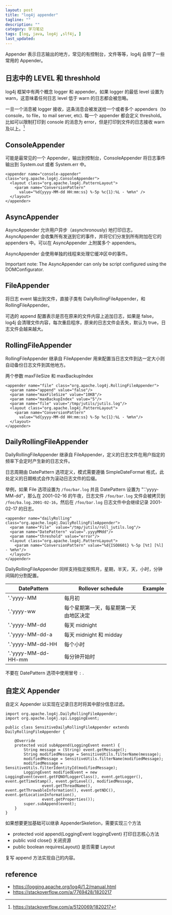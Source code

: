 ```yaml
---
layout: post
title: "log4j appender"
tagline: ""
description: ""
category: 学习笔记
tags: [log, java, log4j ,slf4j, ]
last_updated:
---
```


Appender 表示日志输出的地方，常见的有控制台，文件等等，log4j 自带了一些常用的 Appender。

## 日志中的 LEVEL 和 threshhold

log4j 框架中有两个概念 logger 和 appender。如果 logger 的最低 level 设置为 warn，这意味着任何日志 level 低于 warn 的日志都会被忽略。

一旦一个消息被 logger 接收，这条消息会被发送给一个或者多个 appenders（to console，to file，to mail server, etc). 每一个 appender 都会定义 threshold。比如可以限制打印到 console 的消息为 error，但是打印到文件的日志接收 warn 及以上。[^1]

[^1]: https://stackoverflow.com/a/5120069/1820217

## ConsoleAppender
可能是最常见的一个 Appender，输出到控制台，ConsoleAppender 将日志事件输出到 System.out 或者 System.err 中。

    <appender name="console-appender" class="org.apache.log4j.ConsoleAppender">
      <layout class="org.apache.log4j.PatternLayout">
        <param name="ConversionPattern"
          value="%d{yyyy-MM-dd HH:mm:ss} %-5p %c{1}:%L - %m%n" />
      </layout>
    </appender>

## AsyncAppender

AsyncAppender 允许用户异步（asynchronously) 地打印日志，AsyncAppender 会收集所有发送到它的事件，并将它们分发到所有附加在它的 appenders 中。可以在 AsyncAppender 上附属多个 appenders。

AsyncAppender 会使用单独的线程来处理它缓冲区中的事件。

Important note: The AsyncAppender can only be script configured using the DOMConfigurator.

## FileAppender
将日志 event 输出到文件，直接子类有 DailyRollingFileAppender，和 RollingFileAppender。

可选的 append 配置表示是否在原来的文件内容上追加日志，如果是 false，log4j 会清理文件内容，每次重启程序，原来的日志文件会丢失，默认为 true，日志文件会越来越大。

## RollingFileAppender
RollingFileAppender 继承自 FileAppender 用来配置当日志文件到达一定大小则自动备份日志文件到其他地方。

两个参数 maxFileSize 和 maxBackupIndex

    <appender name="file" class="org.apache.log4j.RollingFileAppender">
      <param name="append" value="false"/>
      <param name="maxFileSize" value="10KB"/>
      <param name="maxBackupIndex" value="5"/>
      <param name="file" value="/tmp/jutils/jutils.log"/>
      <layout class="org.apache.log4j.PatternLayout">
        <param name="ConversionPattern"
          value="%d{yyyy-MM-dd HH:mm:ss} %-5p %c{1}:%L - %m%n"/>
      </layout>
    </appender>

## DailyRollingFileAppender

DailyRollingFileAppender 继承自 FileAppender，定义的日志文件在用户指定的频率下会定时产生新的日志文件。

日志周期由 DatePattern 选项定义，模式需要遵循 SimpleDateFormat 格式，此处定义的日期格式会作为滚动日志文件的后缀。

举例，如果 File 选项设置为 `/foo/bar.log` 并且 DatePattern 设置为 "'.'yyyy-MM-dd"，那么在 2001-02-16 的午夜，日志文件 `/foo/bar.log` 文件会被拷贝到 `/foo/ba.log.2001-02-16`，然后在 `/foo/bar.log` 日志文件中会继续记录 2001-02-17 的日志。

    <appender name="dailyRolling" class="org.apache.log4j.DailyRollingFileAppender">
      <param name="File"  value="/tmp/jutils/roll_jutils.log"/>
      <param name="DatePattern" value=".yyyyMMdd"/>
      <param name="threshold" value="error"/>
      <layout class="org.apache.log4j.PatternLayout">
        <param name="ConversionPattern" value="%d{ISO8601} %-5p [%t] [%l] - %m%n"/>
      </layout>
    </appender>

DailyRollingFileAppender 同样支持指定按照月，星期，半天，天，小时，分钟间隔的分割配置。

DatePattern     | Rollover schedule     | Example
----------------|-----------------------|--------
'.'yyyy-MM      | 每月初                |
'.'yyyy-ww      | 每个星期第一天，每星期第一天由地区决定    |
'.'yyyy-MM-dd   | 每天 midnight         |
'.'yyyy-MM-dd-a | 每天 midnight 和 midday |
'.'yyyy-MM-dd-HH | 每个小时     |
'.'yyyy-MM-dd-HH-mm     | 每分钟开始时  |

不要在 DatePattern 选项中使用冒号 `:` .

## 自定义 Appender
自定义 Appender 以实现在记录日志时将其中部分信息过滤。

    import org.apache.log4j.DailyRollingFileAppender;
    import org.apache.log4j.spi.LoggingEvent;

    public class SensitiveDailyRollingFileAppender extends DailyRollingFileAppender {

        @Override
        protected void subAppend(LoggingEvent event) {
            String message = (String) event.getMessage();
            String modifiedMessage = SensitiveUtils.filterName(message);
            modifiedMessage = SensitiveUtils.filterName(modifiedMessage);
            modifiedMessage = SensitiveUtils.filterIdentityId(modifiedMessage);
            LoggingEvent modifiedEvent = new LoggingEvent(event.getFQNOfLoggerClass(), event.getLogger(), event.getTimeStamp(), event.getLevel(), modifiedMessage,
                    event.getThreadName(), event.getThrowableInformation(), event.getNDC(), event.getLocationInformation(),
                    event.getProperties());
            super.subAppend(event);
        }
    }

如果想要更加基础可以继承 AppenderSkeletion，需要实现三个方法

- protected void append(LoggingEvent loggingEvent)   打印日志核心方法
- public void close()  关闭资源
- public boolean requiresLayout()  是否需要 Layout

复写 append 方法实现自己的内容。

## reference

- <https://logging.apache.org/log4j/1.2/manual.html>
- <https://stackoverflow.com/a/7769428/1820217>
